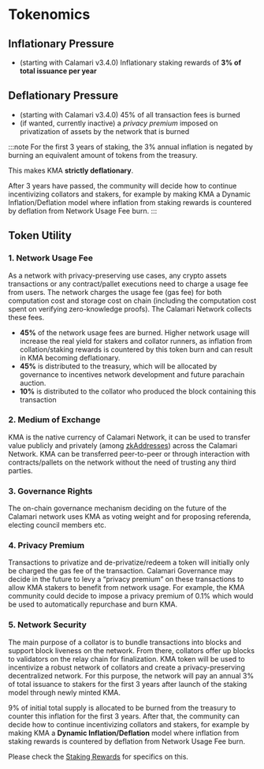 # Tokenomics

## Inflationary Pressure
- (starting with Calamari v3.4.0) Inflationary staking rewards of **3% of total issuance per year**

## Deflationary Pressure
- (starting with Calamari v3.4.0) 45% of all transaction fees is burned
- (if wanted, currently inactive) a *privacy premium* imposed on privatization of assets by the network that is burned

:::note
For the first 3 years of staking, the 3% annual inflation is negated by burning an equivalent amount of tokens from the treasury.

This makes KMA **strictly deflationary**.

After 3 years have passed, the community will decide how to continue incentivizing collators and stakers, for example by making KMA a Dynamic Inflation/Deflation model where inflation from staking rewards is countered by deflation from Network Usage Fee burn.
:::

## Token Utility
### 1. Network Usage Fee

As a network with privacy-preserving use cases, any crypto assets transactions or any contract/pallet executions need to charge a usage fee from users. The network charges the usage fee (gas fee) for both computation cost and storage cost on chain (including the computation cost spent on verifying zero-knowledge proofs). The Calamari Network collects these fees.

- **45%** of the network usage fees are burned. Higher network usage will increase the real yield for stakers and collator runners, as inflation from collation/staking rewards is countered by this token burn and can result in KMA becoming deflationary.
- **45%** is distributed to the treasury, which will be allocated by governance to incentives network development and future parachain auction.
- **10%** is distributed to the collator who produced the block containing this transaction

### 2. Medium of Exchange

KMA is the native currency of Calamari Network, it can be used to transfer value publicly and privately (among [zkAddresses](https://mantanetwork.medium.com/introducing-zkassets-and-zkaddresses-7b7a8e3e2af3)) across the Calamari Network. KMA can be transferred peer-to-peer or through interaction with contracts/pallets on the network without the need of trusting any third parties.

### 3. Governance Rights

The on-chain governance mechanism deciding on the future of the Calamari network uses KMA as voting weight and for proposing referenda, electing council members etc.

### 4. Privacy Premium

Transactions to privatize and de-privatize/redeem a token will initially only be charged the gas fee of the transaction. Calamari Governance may decide in the future to levy a “privacy premium” on these transactions to allow KMA stakers to benefit from network usage. For example, the KMA community could decide to impose a privacy premium of 0.1% which would be used to automatically repurchase and burn KMA.

### 5. Network Security

The main purpose of a collator is to bundle transactions into blocks and support block liveness on the network. From there, collators offer up blocks to validators on the relay chain for finalization. KMA token will be used to incentivize a robust network of collators and create a privacy-preserving decentralized network. For this purpose, the network will pay an annual 3% of total issuance to stakers for the first 3 years after launch of the staking model through newly minted KMA.

9% of initial total supply is allocated to be burned from the treasury to counter this inflation for the first 3 years. After that, the community can decide how to continue incentivizing collators and stakers, for example by making KMA a **Dynamic Inflation/Deflation** model where inflation from staking rewards is countered by deflation from Network Usage Fee burn.

Please check the [Staking Rewards](../Staking/Rewards) for specifics on this.